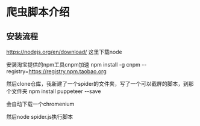 # 爬虫脚本介绍
## 安装流程
https://nodejs.org/en/download/
这里下载node

安装淘宝提供的npm工具cnpm加速
npm install -g cnpm --registry=https://registry.npm.taobao.org

然后clone仓库，我新建了一个spider的文件夹，写了一个可以截屏的脚本，到那个文件夹
npm install puppeteer --save

会自动下载一个chromenium

然后node spider.js执行脚本
